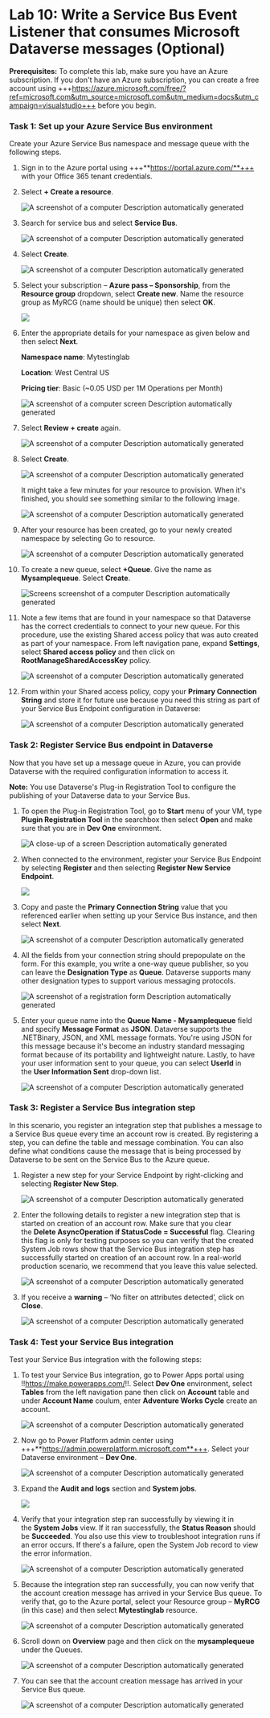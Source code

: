 # **Lab 10: Write a Service Bus Event Listener that consumes Microsoft Dataverse messages (Optional)**

**Prerequisites:**
To complete this lab, make sure you have an Azure subscription. If you don't have an Azure subscription, you can create a free account using +++https://azure.microsoft.com/free/?ref=microsoft.com&utm_source=microsoft.com&utm_medium=docs&utm_campaign=visualstudio+++ before you begin.

### **Task 1: Set up your Azure Service Bus environment**

Create your Azure Service Bus namespace and message queue with the
following steps.

1.  Sign in to the Azure portal using +++**https://portal.azure.com/**+++
    with your Office 365 tenant credentials.

2.  Select **+ Create a resource**.

     ![A screenshot of a computer Description automatically generated](./media/image1.png)

3.  Search for service bus and select **Service Bus**.

     ![A screenshot of a computer Description automatically generated](./media/image2.png)

4.  Select **Create**.

     ![A screenshot of a computer Description automatically generated](./media/image3.png)

5.  Select your subscription – **Azure pass – Sponsorship**, from the
    **Resource group** dropdown, select **Create new**. Name the
    resource group as MyRCG (name should be unique) then select **OK**.

     ![](./media/image4.png)

6.  Enter the appropriate details for your namespace as given below and
    then select **Next**.

     **Namespace name**: Mytestinglab
    
     **Location**: West Central US
    
     **Pricing tier**: Basic (~0.05 USD per 1M Operations per Month)

     ![A screenshot of a computer screen Description automatically generated](./media/image5.png)

7.  Select **Review + create** again.

     ![A screenshot of a computer Description automatically generated](./media/image6.png)

8.  Select **Create**.

     ![A screenshot of a computer Description automatically generated](./media/image7.png)

     It might take a few minutes for your resource to provision. When it's finished, you should see something similar to the following image.

     ![A screenshot of a computer Description automatically generated](./media/image8.png)

9.  After your resource has been created, go to your newly created
    namespace by selecting Go to resource.

     ![A screenshot of a computer Description automatically generated](./media/image9.png)

10. To create a new queue, select **+Queue**. Give the name as
    **Mysamplequeue**. Select **Create**.

     ![Screens screenshot of a computer Description automatically generated](./media/image10.png)

11. Note a few items that are found in your namespace so that Dataverse
    has the correct credentials to connect to your new queue. For this
    procedure, use the existing Shared access policy that was auto
    created as part of your namespace. From left navigation pane, expand
    **Settings**, select **Shared access policy** and then click on
    **RootManageSharedAccessKey** policy.

     ![A screenshot of a computer Description automatically generated](./media/image11.png)

12. From within your Shared access policy, copy your **Primary
    Connection String** and store it for future use because you need
    this string as part of your Service Bus Endpoint configuration in
    Dataverse:

     ![A screenshot of a computer Description automatically generated](./media/image12.png)

### **Task 2: Register Service Bus endpoint in Dataverse**

Now that you have set up a message queue in Azure, you can provide
Dataverse with the required configuration information to access it.

**Note:** You use Dataverse's Plug-in Registration Tool to configure the
publishing of your Dataverse data to your Service Bus.

1.  To open the Plug-in Registration Tool, go to **Start** menu of your
    VM, type **Plugin Registration Tool** in the searchbox then select
    **Open** and make sure that you are in **Dev One** environment.

     ![A close-up of a screen Description automatically generated](./media/image13.png)

2.  When connected to the environment, register your Service Bus
    Endpoint by selecting **Register** and then selecting **Register New
    Service Endpoint**.

     ![](./media/image14.png)

3.  Copy and paste the **Primary Connection String** value that you
    referenced earlier when setting up your Service Bus instance, and
    then select **Next**.

     ![A screenshot of a computer Description automatically generated](./media/image15.png)

4.  All the fields from your connection string should prepopulate on the
    form. For this example, you write a one-way queue publisher, so you
    can leave the **Designation Type** as **Queue**. Dataverse supports
    many other designation types to support various messaging protocols.

     ![A screenshot of a registration form Description automatically generated](./media/image16.png)

5.  Enter your queue name into the **Queue Name - Mysamplequeue** field
    and specify **Message Format** as **JSON**. Dataverse supports the
    .NETBinary, JSON, and XML message formats. You're using JSON for
    this message because it's become an industry standard messaging
    format because of its portability and lightweight nature. Lastly, to
    have your user information sent to your queue, you can
    select **UserId** in the **User Information Sent** drop-down list.

     ![A screenshot of a computer Description automatically generated](./media/image17.png)

### **Task 3: Register a Service Bus integration step**

In this scenario, you register an integration step that publishes a
message to a Service Bus queue every time an account row is created. By
registering a step, you can define the table and message combination.
You can also define what conditions cause the message that is being
processed by Dataverse to be sent on the Service Bus to the Azure queue.

1.  Register a new step for your Service Endpoint by right-clicking and
    selecting **Register New Step**.

     ![A screenshot of a computer Description automatically generated](./media/image18.png)

2.  Enter the following details to register a new integration step that
    is started on creation of an account row. Make sure that you clear
    the **Delete AsyncOperation if StatusCode = Successful** flag.
    Clearing this flag is only for testing purposes so you can verify
    that the created System Job rows show that the Service Bus
    integration step has successfully started on creation of an account
    row. In a real-world production scenario, we recommend that you
    leave this value selected.

     ![A screenshot of a computer Description automatically generated](./media/image19.png)

3.  If you receive a **warning** – ‘No filter on attributes detected’,
    click on **Close**.

     ![A screenshot of a computer Description automatically generated](./media/image20.png)

### **Task 4: Test your Service Bus integration**

Test your Service Bus integration with the following steps:

1.  To test your Service Bus integration, go to Power Apps portal using !!https://make.powerapps.com/!!. Select **Dev One** environment, select **Tables** from the left navigation pane then click on **Account** table and under **Account Name** coulum, enter **Adventure Works Cycle**  create an account.

    ![A screenshot of a computer Description automatically generated](./media/image4.1.1.png)

2.  Now go to Power Platform admin center using
    +++**https://admin.powerplatform.microsoft.com**+++. Select
    your Dataverse environment – **Dev One**.

     ![A screenshot of a computer Description automatically generated](./media/image21.png)

3.  Expand the **Audit and logs** section and **System jobs**.

     ![](./media/image22.png)

4.  Verify that your integration step ran successfully by viewing it in
    the **System Jobs** view. If it ran successfully, the **Status
    Reason** should be **Succeeded**. You also use this view to
    troubleshoot integration runs if an error occurs. If there's a
    failure, open the System Job record to view the error information.

     ![A screenshot of a computer Description automatically generated](./media/image23.png)

5.  Because the integration step ran successfully, you can now verify
    that the account creation message has arrived in your Service Bus
    queue. To verify that, go to the Azure portal, select your Resource
    group – **MyRCG** (in this case) and then select **Mytestinglab**
    resource.

    ![A screenshot of a computer Description automatically generated](./media/image24.png)

6.  Scroll down on **Overview** page and then click on the
    **mysamplequeue** under the Queues.

     ![A screenshot of a computer Description automatically generated](./media/image25.png)

6.  You can see that the account creation message has arrived in your
    Service Bus queue.

     ![A screenshot of a computer Description automatically generated](./media/image26.png)
